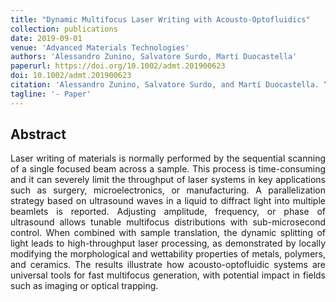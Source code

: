 ```yaml
---
title: "Dynamic Multifocus Laser Writing with Acousto-Optofluidics"
collection: publications
date: 2019-09-01
venue: 'Advanced Materials Technologies'
authors: 'Alessandro Zunino, Salvatore Surdo, Martí Duocastella'
paperurl: https://doi.org/10.1002/admt.201900623
doi: 10.1002/admt.201900623
citation: 'Alessandro Zunino, Salvatore Surdo, and Martí Duocastella. “Dynamic Multifocus Laser Writing with Acousto-Optofluidics”. Advanced Materials Technologies 4.12 (2019), pp. 1–7'
tagline: '- Paper'
---
```


<h2> Abstract </h2>
<p align= "justify">
Laser writing of materials is normally performed by the sequential scanning of a single focused beam across a sample. This process is time-consuming and it can severely limit the throughput of laser systems in key applications such as surgery, microelectronics, or manufacturing. A parallelization strategy based on ultrasound waves in a liquid to diffract light into multiple beamlets is reported. Adjusting amplitude, frequency, or phase of ultrasound allows tunable multifocus distributions with sub-microsecond control. When combined with sample translation, the dynamic splitting of light leads to high-throughput laser processing, as demonstrated by locally modifying the morphological and wettability properties of metals, polymers, and ceramics. The results illustrate how acousto-optofluidic systems are universal tools for fast multifocus generation, with potential impact in fields such as imaging or optical trapping.